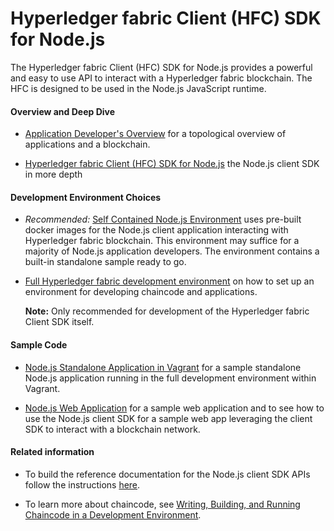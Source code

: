 # Hyperledger fabric Client (HFC) SDK for Node.js 

The Hyperledger fabric Client (HFC) SDK for Node.js provides a powerful and easy to use API to interact with a Hyperledger fabric blockchain. The HFC is designed to be used in the Node.js JavaScript runtime.

#### Overview and Deep Dive

* [Application Developer's Overview](app-overview.md) for a topological overview of applications and a blockchain.

* [Hyperledger fabric Client (HFC) SDK for Node.js](node-sdk-indepth.md) the Node.js client SDK in more depth

#### Development Environment Choices

* *Recommended:* [Self Contained Node.js Environment](node-sdk-self-contained.md) uses pre-built docker images for the Node.js client application interacting with Hyperledger fabric blockchain. This environment may suffice for a majority of Node.js application developers. The environment contains a built-in standalone sample ready to go.

* [Full Hyperledger fabric development environment](app-developer-env-setup.md) on how to set up an environment for developing chaincode and applications.
  
  **Note:** Only recommended for development of the Hyperledger fabric Client SDK itself.


#### Sample Code

* [Node.js Standalone Application in Vagrant](sample-standalone-app.md) for a sample standalone Node.js application running in the full development environment within Vagrant.

* [Node.js Web Application](sample-web-app.md) for a sample web application and to see how to use the Node.js client SDK for a sample web app leveraging the client SDK to interact with a blockchain network.



#### Related information

   * To build the reference documentation for the Node.js client SDK APIs follow the instructions [here](app-developer-env-setup.md).

   * To learn more about chaincode, see [Writing, Building, and Running Chaincode in a Development Environment](../Setup/Chaincode-setup.md).